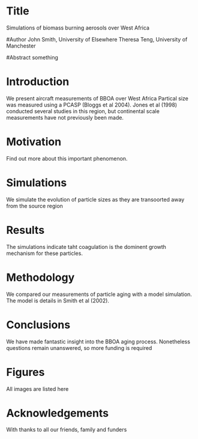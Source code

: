 # Title
Simulations of biomass burning aerosols over West Africa

#Author
John Smith, University of Elsewhere
Theresa Teng, University of Manchester

#Abstract
something


# Introduction
We present aircraft measurements of BBOA over West Africa
Partical size was measured using a PCASP (Bloggs et al 2004).
Jones et al (1998) conducted several studies in this region, but continental scale measurements have not previously been made.

# Motivation
Find out more about this important phenomenon.

# Simulations
We simulate the evolution of particle sizes as they are transoorted away from the source region

# Results
The simulations indicate taht coagulation is the dominent growth mechanism for these particles.


# Methodology
We compared our measurements of particle aging with a model simulation. The model is details in Smith et al (2002).

# Conclusions
We have made fantastic insight into the BBOA aging process.
Nonetheless questions remain unanswered, 
so more funding is required

# Figures
All images are listed here

# Acknowledgements
With thanks to all our friends, family and funders